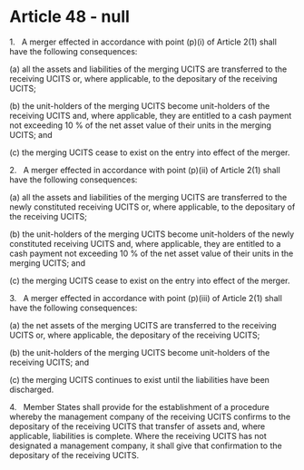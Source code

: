 # Article 48 - null


1.   A merger effected in accordance with point (p)(i) of Article 2(1) shall have the following consequences:

(a) all the assets and liabilities of the merging UCITS are transferred to the receiving UCITS or, where applicable, to the depositary of the receiving UCITS;

(b) the unit-holders of the merging UCITS become unit-holders of the receiving UCITS and, where applicable, they are entitled to a cash payment not exceeding 10 % of the net asset value of their units in the merging UCITS; and

(c) the merging UCITS cease to exist on the entry into effect of the merger.

2.   A merger effected in accordance with point (p)(ii) of Article 2(1) shall have the following consequences:

(a) all the assets and liabilities of the merging UCITS are transferred to the newly constituted receiving UCITS or, where applicable, to the depositary of the receiving UCITS;

(b) the unit-holders of the merging UCITS become unit-holders of the newly constituted receiving UCITS and, where applicable, they are entitled to a cash payment not exceeding 10 % of the net asset value of their units in the merging UCITS; and

(c) the merging UCITS cease to exist on the entry into effect of the merger.

3.   A merger effected in accordance with point (p)(iii) of Article 2(1) shall have the following consequences:

(a) the net assets of the merging UCITS are transferred to the receiving UCITS or, where applicable, the depositary of the receiving UCITS;

(b) the unit-holders of the merging UCITS become unit-holders of the receiving UCITS; and

(c) the merging UCITS continues to exist until the liabilities have been discharged.

4.   Member States shall provide for the establishment of a procedure whereby the management company of the receiving UCITS confirms to the depositary of the receiving UCITS that transfer of assets and, where applicable, liabilities is complete. Where the receiving UCITS has not designated a management company, it shall give that confirmation to the depositary of the receiving UCITS.
